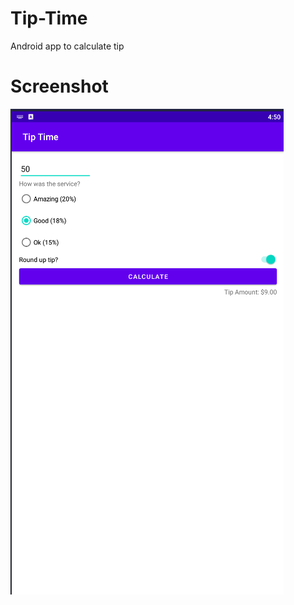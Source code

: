 # Tip-Time
Android app to calculate tip
# Screenshot
![screenshot](https://github.com/Akanksha-Verma31/Tip-Time/blob/master/Screenshot.png)
